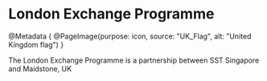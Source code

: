 # London Exchange Programme

@Metadata {
    @PageImage(purpose: icon, source: "UK_Flag", alt: "United Kingdom flag")
}

The London Exchange Programme is a partnership between SST Singapore and Maidstone, UK
